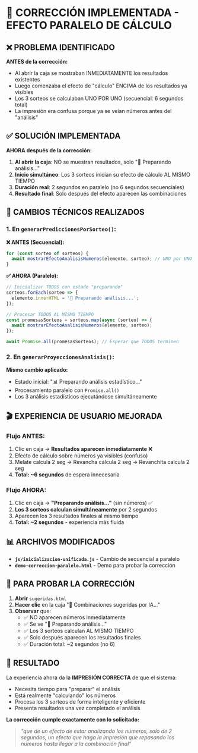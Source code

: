 # 🎯 CORRECCIÓN IMPLEMENTADA - EFECTO PARALELO DE CÁLCULO

## ❌ PROBLEMA IDENTIFICADO

**ANTES de la corrección:**
- Al abrir la caja se mostraban INMEDIATAMENTE los resultados existentes
- Luego comenzaba el efecto de "cálculo" ENCIMA de los resultados ya visibles  
- Los 3 sorteos se calculaban UNO POR UNO (secuencial: 6 segundos total)
- La impresión era confusa porque ya se veían números antes del "análisis"

## ✅ SOLUCIÓN IMPLEMENTADA

**AHORA después de la corrección:**
1. **Al abrir la caja**: NO se muestran resultados, solo "🔄 Preparando análisis..."
2. **Inicio simultáneo**: Los 3 sorteos inician su efecto de cálculo AL MISMO TIEMPO
3. **Duración real**: 2 segundos en paralelo (no 6 segundos secuenciales)
4. **Resultado final**: Solo después del efecto aparecen las combinaciones

## 🔧 CAMBIOS TÉCNICOS REALIZADOS

### 1. En `generarPrediccionesPorSorteo()`:

**❌ ANTES (Secuencial):**
```javascript
for (const sorteo of sorteos) {
  await mostrarEfectoAnalisisNumeros(elemento, sorteo); // UNO por UNO
}
```

**✅ AHORA (Paralelo):**
```javascript
// Inicializar TODOS con estado "preparando"
sorteos.forEach(sorteo => {
  elemento.innerHTML = '🔄 Preparando análisis...';
});

// Procesar TODOS AL MISMO TIEMPO
const promesasSorteos = sorteos.map(async (sorteo) => {
  await mostrarEfectoAnalisisNumeros(elemento, sorteo);
});

await Promise.all(promesasSorteos); // Esperar que TODOS terminen
```

### 2. En `generarProyeccionesAnalisis()`:

**Mismo cambio aplicado:**
- Estado inicial: "📊 Preparando análisis estadístico..."
- Procesamiento paralelo con `Promise.all()`
- Los 3 análisis estadísticos ejecutándose simultáneamente

## 🎬 EXPERIENCIA DE USUARIO MEJORADA

### Flujo ANTES:
1. Clic en caja → **Resultados aparecen inmediatamente** ❌
2. Efecto de cálculo sobre números ya visibles (confuso)
3. Melate calcula 2 seg → Revancha calcula 2 seg → Revanchita calcula 2 seg
4. **Total: ~6 segundos** de espera innecesaria

### Flujo AHORA:
1. Clic en caja → **"Preparando análisis..."** (sin números) ✅
2. **Los 3 sorteos calculan simultáneamente** por 2 segundos
3. Aparecen los 3 resultados finales al mismo tiempo
4. **Total: ~2 segundos** - experiencia más fluida

## 📊 ARCHIVOS MODIFICADOS

- **`js/inicializacion-unificada.js`** - Cambio de secuencial a paralelo
- **`demo-correccion-paralelo.html`** - Demo para probar la corrección

## 🧪 PARA PROBAR LA CORRECCIÓN

1. **Abrir** `sugeridas.html`
2. **Hacer clic** en la caja "🎯 Combinaciones sugeridas por IA..."
3. **Observar** que:
   - ✅ NO aparecen números inmediatamente
   - ✅ Se ve "🔄 Preparando análisis..." 
   - ✅ Los 3 sorteos calculan AL MISMO TIEMPO
   - ✅ Solo después aparecen los resultados finales
   - ✅ Duración total: ~2 segundos (no 6)

## 🎯 RESULTADO

La experiencia ahora da la **IMPRESIÓN CORRECTA** de que el sistema:
- Necesita tiempo para "preparar" el análisis
- Está realmente "calculando" los números 
- Procesa los 3 sorteos de forma inteligente y eficiente
- Presenta resultados una vez completado el análisis

**La corrección cumple exactamente con lo solicitado:** 
> *"que de un efecto de estar analizando los números, solo de 2 segundos, un efecto que haga la impresión que repasando los números hasta llegar a la combinación final"*
